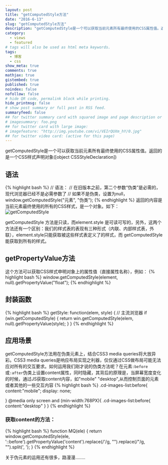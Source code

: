 ```yaml
---
layout: post
title: "getComputedStyle方法"
date: "2016-6-13"
slug: "getComputedStyle方法"
description: "getComputedStyle是一个可以获取当前元素所有最终使用的CSS属性值。返回的是一个CSS样式声明对象([object CSSStyleDeclaration]),jQuery底层运作就应用了getComputedStyle以及getPropertyValue方法。"
category:
  - views
  - featured
# tags will also be used as html meta keywords.
tags:
  - 博客
  - css
show_meta: true
comments: true
mathjax: true
gistembed: true
published: true
noindex: false
nofollow: false
# hide QR code, permalink block while printing.
hide_printmsg: false
# show post summary or full post in RSS feed.
summaryfeed: false
## for twitter summary card with squared image and page description or page excerpt:
# imagesummary: foo.png
## for twitter card with large image:
# imagefeature: "http://img.youtube.com/vi/VEIrQUXm_hY/0.jpg"
## for twitter video card: (active for this page)
---
```


getComputedStyle是一个可以获取当前元素所有最终使用的CSS属性值。返回的是一个CSS样式声明对象([object CSSStyleDeclaration])

<!--more-->

## 语法
{% highlight bash %}
// 语法：
// 在旧版本之前，第二个参数“伪类”是必需的，现代浏览器已经不是必需参数了
// 如果不是伪类，设置为null，
window.getComputedStyle("元素", "伪类");
{% endhighlight %}
返回的内容是当前元素最终使用的所有的CSS样式，是一个对象。如下：
![getComputedStyle](http://octkdemet.bkt.clouddn.com/getComputedstyle.png "getComputedStyle")

 getComputedStyle 方法是只读，而element.style 是可读可写的，另外，这两个方法还有一个区别：我们的样式表的表现有三种形式（内联、内部样式表，外联），element.style只能获取被这些样式表定义了的样式，而 getComputedStyle 能获取到所有的样式。

## getPropertyValue方法
这个方法可以获取CSS样式申明对象上的属性值（直接属性名称），例如：
{% highlight bash %}
window.getComputedStyle(element, null).getPropertyValue("float");
{% endhighlight %}

## 封装函数
{% highlight bash %}
getStyle: function(elem, style) {
		// 主流浏览器
		if (win.getComputedStyle) {
			return win.getComputedStyle(elem, null).getPropertyValue(style);
	}
}
{% endhighlight %}

## 应用场景
getComputedStyle方法用在伪类元素上，结合CSS3 media queries将大放异彩。CSS3 media queries是响应布局实现之利器，仅仅通过CSS做布局可能无法应对所有的交互要求。如何运用我们刚才说的伪类方法呢？在元素`:before`或`:after`伪类上设置content属性，同时隐藏，其背后的原理是，当屏幕宽度变化的时候，通过JS获取content内容，如"mobile" "desktop",从而控制页面的元素或者其他的一些交互内容
{% highlight bash %}
.cd-images-list:before{
		content:"mobile";
		display: none;

}
@media only screen and (min-width:768PX){
		.cd-images-list:before{
			content:"desktop"
	}
}
{% endhighlight %}
### 获取content的方法：
{% highlight bash %}
function MQ(ele) {
	return window.getComputedStyle(ele, '::before').getPropertyValue('content').replace(/'/g, "").replace(/"/g, "").split(', ');
}
{% endhighlight %}


关于伪元素的运用还有很多，路漫漫........
